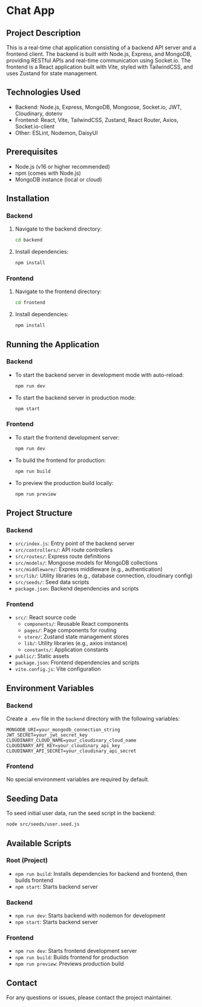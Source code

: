# Chat App

## Project Description
This is a real-time chat application consisting of a backend API server and a frontend client. The backend is built with Node.js, Express, and MongoDB, providing RESTful APIs and real-time communication using Socket.io. The frontend is a React application built with Vite, styled with TailwindCSS, and uses Zustand for state management.

## Technologies Used
- Backend: Node.js, Express, MongoDB, Mongoose, Socket.io, JWT, Cloudinary, dotenv
- Frontend: React, Vite, TailwindCSS, Zustand, React Router, Axios, Socket.io-client
- Other: ESLint, Nodemon, DaisyUI

## Prerequisites
- Node.js (v16 or higher recommended)
- npm (comes with Node.js)
- MongoDB instance (local or cloud)

## Installation

### Backend
1. Navigate to the backend directory:
   ```bash
   cd backend
   ```
2. Install dependencies:
   ```bash
   npm install
   ```

### Frontend
1. Navigate to the frontend directory:
   ```bash
   cd frontend
   ```
2. Install dependencies:
   ```bash
   npm install
   ```

## Running the Application

### Backend
- To start the backend server in development mode with auto-reload:
  ```bash
  npm run dev
  ```
- To start the backend server in production mode:
  ```bash
  npm start
  ```

### Frontend
- To start the frontend development server:
  ```bash
  npm run dev
  ```
- To build the frontend for production:
  ```bash
  npm run build
  ```
- To preview the production build locally:
  ```bash
  npm run preview
  ```

## Project Structure

### Backend
- `src/index.js`: Entry point of the backend server
- `src/controllers/`: API route controllers
- `src/routes/`: Express route definitions
- `src/models/`: Mongoose models for MongoDB collections
- `src/middleware/`: Express middleware (e.g., authentication)
- `src/lib/`: Utility libraries (e.g., database connection, cloudinary config)
- `src/seeds/`: Seed data scripts
- `package.json`: Backend dependencies and scripts

### Frontend
- `src/`: React source code
  - `components/`: Reusable React components
  - `pages/`: Page components for routing
  - `store/`: Zustand state management stores
  - `lib/`: Utility libraries (e.g., axios instance)
  - `constants/`: Application constants
- `public/`: Static assets
- `package.json`: Frontend dependencies and scripts
- `vite.config.js`: Vite configuration

## Environment Variables

### Backend
Create a `.env` file in the `backend` directory with the following variables:
```
MONGODB_URI=your_mongodb_connection_string
JWT_SECRET=your_jwt_secret_key
CLOUDINARY_CLOUD_NAME=your_cloudinary_cloud_name
CLOUDINARY_API_KEY=your_cloudinary_api_key
CLOUDINARY_API_SECRET=your_cloudinary_api_secret
```

### Frontend
No special environment variables are required by default.

## Seeding Data
To seed initial user data, run the seed script in the backend:
```bash
node src/seeds/user.seed.js
```

## Available Scripts

### Root (Project)
- `npm run build`: Installs dependencies for backend and frontend, then builds frontend
- `npm start`: Starts backend server

### Backend
- `npm run dev`: Starts backend with nodemon for development
- `npm start`: Starts backend server

### Frontend
- `npm run dev`: Starts frontend development server
- `npm run build`: Builds frontend for production
- `npm run preview`: Previews production build

## Contact
For any questions or issues, please contact the project maintainer.
